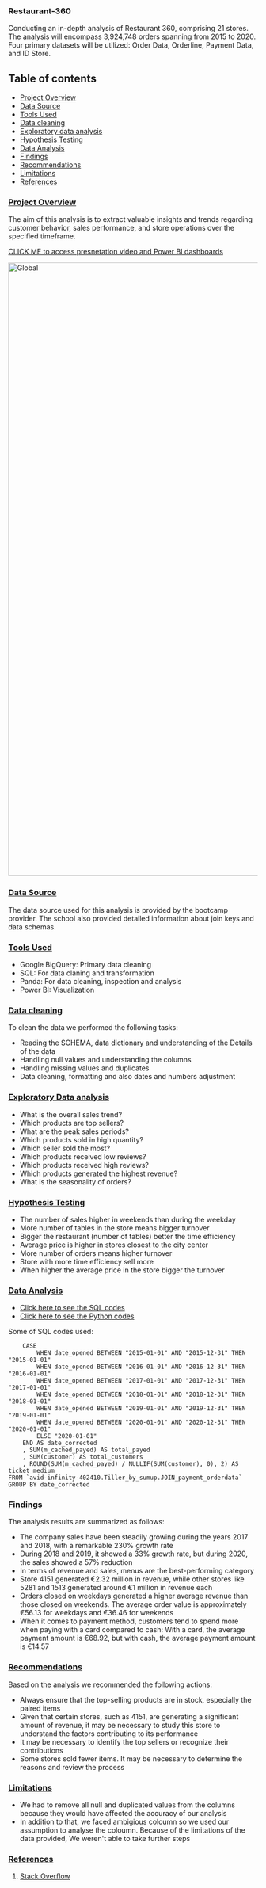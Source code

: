 ### Restaurant-360

Conducting an in-depth analysis of Restaurant 360, comprising 21 stores. The analysis will encompass 3,924,748 orders spanning from 2015 to 2020. Four primary datasets will be utilized: Order Data, Orderline, Payment Data, and ID Store.
## Table of contents
 - [Project Overview](#project-overview)
 - [Data Source](#data-source)
 - [Tools Used](#tools-used)
 - [Data cleaning](#data-cleaning)
 - [Exploratory data analysis](#exploratory-data-analysis)
 - [Hypothesis Testing](#hypothesis-testing)
 - [Data Analysis](#data-analysis)
 - [Findings](#findings)
 - [Recommendations](#recommendations)
 - [Limitations](#limitations)
 - [References](#references)

### [Project Overview]()

The aim of this analysis is to extract valuable insights and trends regarding customer behavior, sales performance, and store operations over the specified timeframe.

[CLICK ME to access presnetation video and Power BI dashboards](https://github.com/Danieltadele777/Restaurant-360-Video-presentation-and-dashboards.git)

<img width="1239" alt="Global" src="https://github.com/Danieltadele777/Restaurant-360--food-chain/assets/147874875/5bfd2652-d897-4a8f-9816-9ef9f20b511d">



### [Data Source]()

The data source used for this analysis is provided by the bootcamp provider. The school also provided detailed information about join keys and data schemas. 

### [Tools Used]()
- Google BigQuery: Primary data cleaning
- SQL: For data claning and transformation
- Panda: For data cleaning, inspection and analysis
- Power BI: Visualization

### [Data cleaning]()
To clean the data we performed the following tasks:
- Reading the SCHEMA, data dictionary and understanding of the Details of the data
- Handling null values and understanding the columns
- Handling missing values and duplicates
- Data cleaning, formatting and also dates and numbers adjustment

### [Exploratory Data analysis]()
- What is the overall sales trend?
- Which products are top sellers?
- What are the peak sales periods?
- Which products sold in high quantity?
- Which seller sold the most?
- Which products received low reviews?
- Which products received high reviews?
- Which products generated the highest revenue?
- What is the seasonality of orders?

### [Hypothesis Testing]()
- The number of sales higher in weekends than during the weekday
- More number of tables in the store means bigger turnover
- Bigger the restaurant (number of tables) better the time efficiency
- Average price is higher in stores closest to the city center
- More number of orders means higher turnover
- Store with more time efficiency sell more
- When higher the average price in the store bigger the turnover

### [Data Analysis]()
 - [Click here to see the SQL codes](https://github.com/Danieltadele777/Restaurant-360--food-chain/blob/main/SQL%20codes)
 - [Click here to see the Python codes]()

Some of SQL codes used:
```SELECT
    CASE
        WHEN date_opened BETWEEN "2015-01-01" AND "2015-12-31" THEN "2015-01-01"
        WHEN date_opened BETWEEN "2016-01-01" AND "2016-12-31" THEN "2016-01-01"
        WHEN date_opened BETWEEN "2017-01-01" AND "2017-12-31" THEN "2017-01-01"
        WHEN date_opened BETWEEN "2018-01-01" AND "2018-12-31" THEN "2018-01-01"
        WHEN date_opened BETWEEN "2019-01-01" AND "2019-12-31" THEN "2019-01-01"
        WHEN date_opened BETWEEN "2020-01-01" AND "2020-12-31" THEN "2020-01-01"
        ELSE "2020-01-01"
    END AS date_corrected
    , SUM(m_cached_payed) AS total_payed
    , SUM(customer) AS total_customers
    , ROUND(SUM(m_cached_payed) / NULLIF(SUM(customer), 0), 2) AS ticket_medium
FROM `avid-infinity-402410.Tiller_by_sumup.JOIN_payment_orderdata`
GROUP BY date_corrected
```



### [Findings]()
The analysis results are summarized as follows:

- The company sales have been steadily growing during the years 2017 and 2018, with a remarkable 230% growth rate
- During 2018 and 2019, it showed a 33% growth rate, but during 2020, the sales showed a 57% reduction
- In terms of revenue and sales, menus are the best-performing category
- Store 4151 generated €2.32 million in revenue, while other stores like 5281 and 1513 generated around €1 million in revenue each
- Orders closed on weekdays generated a higher average revenue than those closed on weekends. The average order value is approximately €56.13 for weekdays and €36.46 for weekends
- When it comes to payment method, customers tend to spend more when paying with a card compared to cash: With a card, the average payment amount is €68.92, but with cash, the average payment amount is €14.57

### [Recommendations]()
Based on the analysis we recommended the following actions:
- Always ensure that the top-selling products are in stock, especially the paired items
- Given that certain stores, such as 4151, are generating a significant amount of revenue, it may be necessary to study this store to understand the factors contributing to its performance
- It may be necessary to identify the top sellers or recognize their contributions
- Some stores sold fewer items. It may be necessary to determine the reasons and review the process

### [Limitations]()

- We had to remove all null and duplicated values from the columns because they would have affected the accuracy of our analysis 
- In addition to that, we faced ambigious coloumn so we used our assumption to analyse the coloumn. Because of the limitations of the data provided, We weren't able to take further steps

### [References]()
1. [Stack Overflow](www.stackoverflow.com)
